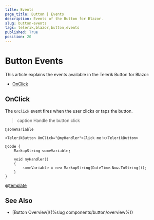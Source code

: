 ```yaml
---
title: Events
page_title: Button | Events
description: Events of the Button for Blazor.
slug: button-events
tags: telerik,blazor,button,events
published: True
position: 20
---
```


# Button Events

This article explains the events available in the Telerik Button for Blazor:

* [OnClick](#onclick)

## OnClick 

The `OnClick` event fires when the user clicks or taps the button.

>caption Handle the button click

````CSHTML
@someVariable

<TelerikButton OnClick="@myHandler">Click me!</TelerikButton>

@code {
	MarkupString someVariable;

	void myHandler()
	{
		someVariable = new MarkupString(DateTime.Now.ToString());
	}
}
````

@[template](/_contentTemplates/common/general-info.md#event-callback-can-be-async)


## See Also

  * [Button Overview]({%slug components/button/overview%})
